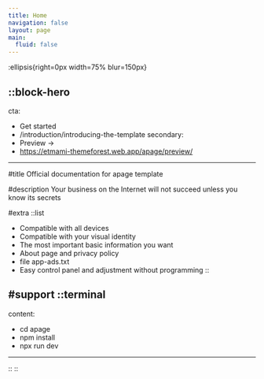 ```yaml
---
title: Home
navigation: false
layout: page
main:
  fluid: false
---
```


:ellipsis{right=0px width=75% blur=150px}

::block-hero
---
cta:
  - Get started
  - /introduction/introducing-the-template
secondary:
  - Preview →
  - https://etmami-themeforest.web.app/apage/preview/
---

#title
Official documentation for apage template

#description
Your business on the Internet will not succeed unless you know its secrets

#extra
  ::list
  - Compatible with all devices
  - Compatible with your visual identity
  - The most important basic information you want
  - About page and privacy policy
  - file app-ads.txt
  - Easy control panel and adjustment without programming
  ::

#support
  ::terminal
  ---
  content:
  - cd apage
  - npm install
  - npx run dev
  ---
  ::
::